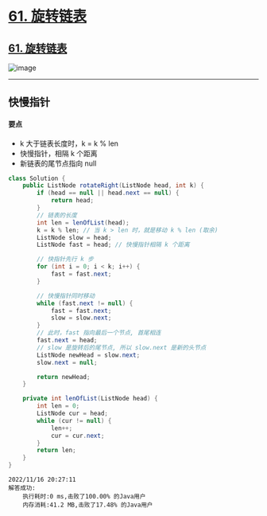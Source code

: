 # [61. 旋转链表](https://github.com/imtsingyun/LeetCode/issues/32)

## [61. 旋转链表](https://leetcode.cn/problems/rotate-list/)


![image](https://user-images.githubusercontent.com/56377217/200318645-6eec9465-2dc2-4554-a197-03c072374ce0.png)



---

## 快慢指针

#### 要点
- k 大于链表长度时，k = k % len
- 快慢指针，相隔 k 个距离
- 新链表的尾节点指向 null

```java
class Solution {
    public ListNode rotateRight(ListNode head, int k) {
        if (head == null || head.next == null) {
            return head;
        }
        // 链表的长度
        int len = lenOfList(head);
        k = k % len; // 当 k > len 时，就是移动 k % len (取余)
        ListNode slow = head;
        ListNode fast = head; // 快慢指针相隔 k 个距离

        // 快指针先行 k 步
        for (int i = 0; i < k; i++) {
            fast = fast.next;
        }

        // 快慢指针同时移动
        while (fast.next != null) {
            fast = fast.next;
            slow = slow.next;
        }
        // 此时，fast 指向最后一个节点, 首尾相连
        fast.next = head;
        // slow 是旋转后的尾节点, 所以 slow.next 是新的头节点
        ListNode newHead = slow.next;
        slow.next = null;

        return newHead;
    }

    private int lenOfList(ListNode head) {
        int len = 0;
        ListNode cur = head;
        while (cur != null) {
            len++;
            cur = cur.next;
        }
        return len;
    }
}
```

```
2022/11/16 20:27:11	
解答成功:
	执行耗时:0 ms,击败了100.00% 的Java用户
	内存消耗:41.2 MB,击败了17.48% 的Java用户
```